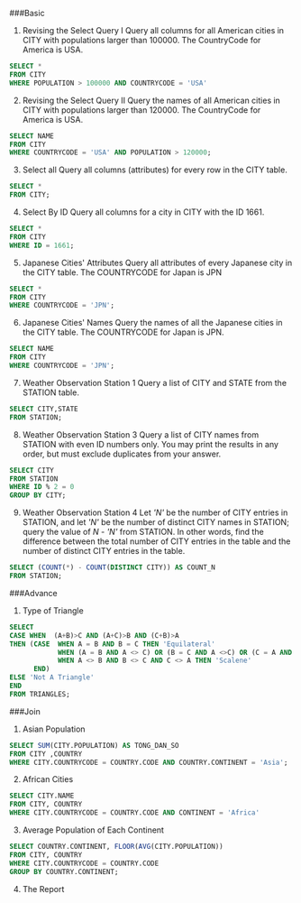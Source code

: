 ###Basic
1. Revising the Select Query I
	Query all columns for all American cities in CITY with populations larger than 100000. The CountryCode for America is USA.
```sql
SELECT *
FROM CITY 
WHERE POPULATION > 100000 AND COUNTRYCODE = 'USA'
```
2. Revising the Select Query II
	Query the names of all American cities in CITY with populations larger than 120000. The CountryCode for America is USA. 
```sql
SELECT NAME 
FROM CITY 
WHERE COUNTRYCODE = 'USA' AND POPULATION > 120000;
```
3. Select all
	Query all columns (attributes) for every row in the CITY table.
```sql
SELECT * 
FROM CITY;
```
4. Select By ID
	Query all columns for a city in CITY with the ID 1661.
```sql
SELECT * 
FROM CITY
WHERE ID = 1661;
```
5. Japanese Cities' Attributes 
	Query all attributes of every Japanese city in the CITY table. The COUNTRYCODE for Japan is JPN
```sql
SELECT * 
FROM CITY 
WHERE COUNTRYCODE = 'JPN';
```
6. Japanese Cities' Names
Query the names of all the Japanese cities in the CITY table. The COUNTRYCODE for Japan is JPN.
```sql
SELECT NAME 
FROM CITY 
WHERE COUNTRYCODE = 'JPN';
```
7. Weather Observation Station 1
	Query a list of CITY and STATE from the STATION table.
```sql
SELECT CITY,STATE 
FROM STATION;
```
8.  Weather Observation Station 3
	Query a list of CITY names from STATION with even ID numbers only. You may print the results in any order, but must exclude duplicates from your answer.
```sql
SELECT CITY 
FROM STATION 
WHERE ID % 2 = 0 
GROUP BY CITY;
```
9. Weather Observation Station 4
	Let *'N'* be the number of CITY entries in STATION, and let *'N'* be the number of distinct CITY names in STATION; query the value of *N - 'N'* from STATION. In other words, find the difference between the total number of CITY entries in the table and the number of distinct CITY entries in the table.
```sql
SELECT (COUNT(*) - COUNT(DISTINCT CITY)) AS COUNT_N 
FROM STATION;
```
	
###Advance
1. Type of Triangle 
```sql
SELECT
CASE WHEN  (A+B)>C AND (A+C)>B AND (C+B)>A
THEN (CASE  WHEN A = B AND B = C THEN 'Equilateral'
            WHEN (A = B AND A <> C) OR (B = C AND A <>C) OR (C = A AND B <> A) THEN 'Isosceles'
            WHEN A <> B AND B <> C AND C <> A THEN 'Scalene'
      END)
ELSE 'Not A Triangle'
END
FROM TRIANGLES;
```
###Join
1. Asian Population
```sql
SELECT SUM(CITY.POPULATION) AS TONG_DAN_SO 
FROM CITY ,COUNTRY 
WHERE CITY.COUNTRYCODE = COUNTRY.CODE AND COUNTRY.CONTINENT = 'Asia';
```
2. African Cities
```sql
SELECT CITY.NAME 
FROM CITY, COUNTRY 
WHERE CITY.COUNTRYCODE = COUNTRY.CODE AND CONTINENT = 'Africa'
```
3. Average Population of Each Continent 
```sql
SELECT COUNTRY.CONTINENT, FLOOR(AVG(CITY.POPULATION))
FROM CITY, COUNTRY
WHERE CITY.COUNTRYCODE = COUNTRY.CODE
GROUP BY COUNTRY.CONTINENT;
```
4.  The Report
```sql

```

